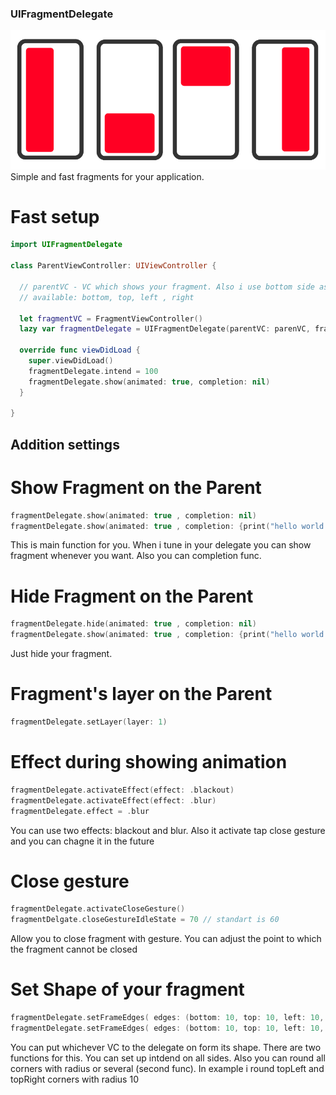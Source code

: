 ### UIFragmentDelegate
![alt text](https://github.com/Jeytery/UIFragmentDelegate//blob/master/UIFragmentDelegate_v2.png?raw=true)
Simple and fast fragments for your application. 

# Fast setup
```swift
import UIFragmentDelegate

class ParentViewController: UIViewController {

  // parentVC - VC which shows your fragment. Also i use bottom side as example. Chooose whatever would you like.
  // available: bottom, top, left , right
  
  let fragmentVC = FragmentViewController()
  lazy var fragmentDelegate = UIFragmentDelegate(parentVC: parenVC, fragmentVC: fragmentVC, side: .bottom)
  
  override func viewDidLoad {
    super.viewDidLoad()
    fragmentDelegate.intend = 100
    fragmentDelegate.show(animated: true, completion: nil)
  }

}
```

## Addition settings 

# Show Fragment on the Parent
```swift
fragmentDelegate.show(animated: true , completion: nil)
fragmentDelegate.show(animated: true , completion: {print("hello world!")})
```
This is main function for you. When i tune in your delegate you can show fragment whenever you want. Also you can completion func.
# Hide Fragment on the Parent
```swift
fragmentDelegate.hide(animated: true , completion: nil)
fragmentDelegate.show(animated: true , completion: {print("hello world!")})
```
Just hide your fragment.
# Fragment's layer on the Parent
```swift
fragmentDelegate.setLayer(layer: 1)
```
# Effect during showing animation
```swift
fragmentDelegate.activateEffect(effect: .blackout)
fragmentDelegate.activateEffect(effect: .blur)
fragmentDelegate.effect = .blur 
```
You can use two effects: blackout and blur. Also it activate tap close gesture and you can chagne it in the future 
# Close gesture 
```swift
fragmentDelegate.activateCloseGesture()
fragmentDelgate.closeGestureIdleState = 70 // standart is 60
```
Allow you to close fragment with gesture. You can adjust the point to which the fragment cannot be closed
# Set Shape of your fragment 
```swift
fragmentDelegate.setFrameEdges( edges: (bottom: 10, top: 10, left: 10, right: 10), cornerRadius: 10) // same func with radius for all corners 
fragmentDelegate.setFrameEdges( edges: (bottom: 10, top: 10, left: 10, right: 10), cornerRadius: ([.topLeft, .topRight], radius: 10))
```
You can put whichever VC to the delegate on form its shape. There are two functions for this. You can set up intdend on all sides. Also you can round all corners with radius or several (second func). In example i round topLeft and topRight corners with radius 10
